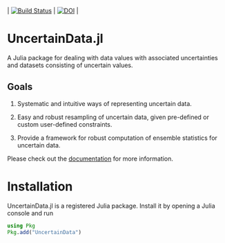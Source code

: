 |  [![Build Status](https://travis-ci.com/kahaaga/UncertainData.jl.svg?branch=master)](https://travis-ci.com/kahaaga/UncertainData.jl) | [![DOI](https://zenodo.org/badge/160108056.svg)](https://zenodo.org/badge/latestdoi/160108056) |

# UncertainData.jl

A Julia package for dealing with data values with associated uncertainties and
datasets consisting of uncertain values.

## Goals

1. Systematic and intuitive ways of representing uncertain data.

2. Easy and robust resampling of uncertain data, given pre-defined or
custom user-defined constraints.

3. Provide a framework for robust computation of ensemble statistics for
uncertain data.

Please check out the
[documentation](https://kahaaga.github.io/UncertainData.jl/dev) for more
information.

# Installation

UncertainData.jl is a registered Julia package. Install it by opening a Julia console and run

```julia
using Pkg
Pkg.add("UncertainData")
```

